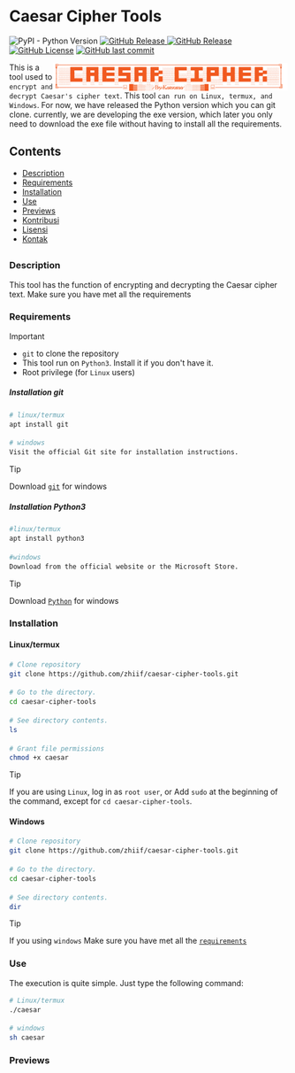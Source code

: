<!-- Links -->
[bmac]: https://buymeacoffee.com/zh11f
[trakteer]: https://trakteer.id/zh11f

# Caesar Cipher Tools
![PyPI - Python Version](https://img.shields.io/pypi/pyversions/3?style=for-the-badge&logo=python&logoColor=%23e5e500&labelColor=%231f1f1f&color=%23306998
)
[![GitHub Release](https://img.shields.io/github/v/release/zhiif/caesar-cipher-tools?style=for-the-badge&logo=linux&logoColor=white&labelColor=%231f1f1f&color=%23ffcc33)
](https://github.com/zhiif/caesar-cipher-tools/releases)
[![GitHub Release](https://custom-icon-badges.demolab.com/github/v/release/zhiif/caesar-cipher-tools?filter=v1.0.0-exe-beta&style=for-the-badge&logo=icons8-windows-11&logoColor=white&label=Pre-release&labelColor=%231f1f1f&color=%23004fe1)](https://github.com/zhiif/caesar-cipher-tools/releases/tag/v1.0.0-exe-beta)
[![GitHub License](https://custom-icon-badges.demolab.com/github/license/zhiif/caesar-cipher-tools?style=for-the-badge&logo=law&logoColor=white&labelColor=%231f1f1f&color=khaki)](https://github.com/zhiif/caesar-cipher-tools?tab=GPL-3.0-1-ov-file)
[![GitHub last commit](https://custom-icon-badges.demolab.com/github/last-commit/zhiif/caesar-cipher-tools%2Fmaster?style=for-the-badge&logo=git-commit&labelColor=%231f1f1f&color=%23ff1100)](https://github.com/zhiif/caesar-cipher-tools/commits/)

<img src="source/banner.png" width="425" height="51" alt="scrcpy" align="right" />

This is a tool used to `encrypt and decrypt Caesar's cipher text`. This tool `can run on Linux, termux, and Windows`. For now, we have released the Python version which you can git clone. currently, we are developing the exe version, which later you only need to download the exe file without having to install all the requirements.

## Contents
- [Description](#description)
- [Requirements](#requirements)
- [Installation](#installation)
- [Use](#use)
- [Previews](#previews)
- [Kontribusi](#kontribusi)
- [Lisensi](#lisensi)
- [Kontak](#kontak)
##

### Description
This tool has the function of encrypting and decrypting the Caesar cipher text. Make sure you have met all the requirements

### Requirements
> [!IMPORTANT]
> - `git` to clone the repository
> - This tool run on `Python3`. Install it if you don't have it.
> - Root privilege (for `Linux` users)
##### Installation git
```bash
# linux/termux
apt install git

# windows
Visit the official Git site for installation instructions.
```
> [!TIP]
> Download [`git`](https://git-scm.com/download/win) for windows

##### Installation Python3
```bash
#linux/termux
apt install python3

#windows
Download from the official website or the Microsoft Store.
```
> [!TIP]
> Download [`Python`](https://www.python.org/downloads/windows/) for windows

### Installation
#### Linux/termux
```bash
# Clone repository
git clone https://github.com/zhiif/caesar-cipher-tools.git

# Go to the directory.
cd caesar-cipher-tools

# See directory contents.
ls

# Grant file permissions
chmod +x caesar
```

> [!TIP]
> If you are using `Linux`, log in as `root user`, or Add `sudo` at the beginning of the command, except for `cd caesar-cipher-tools`.
#### Windows
```bash
# Clone repository
git clone https://github.com/zhiif/caesar-cipher-tools.git

# Go to the directory.
cd caesar-cipher-tools

# See directory contents.
dir
```
> [!TIP]
> If you using `windows` Make sure you have met all the [`requirements`](#requirements)
### Use
 The execution is quite simple. Just type the following command:
```bash
# Linux/termux
./caesar

# windows
sh caesar
```

### Previews
